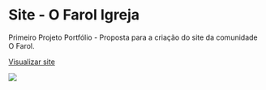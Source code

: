# Site - O Farol Igreja
Primeiro Projeto Portfólio - Proposta para a criação do site da comunidade O Farol.

[Visualizar site](https://manoelgeraldo.github.io/site-o-farol-igreja/)

![](https://github.com/manoelgeraldo/site-o-farol-igreja/blob/main/readme-support/demo-site.gif)
